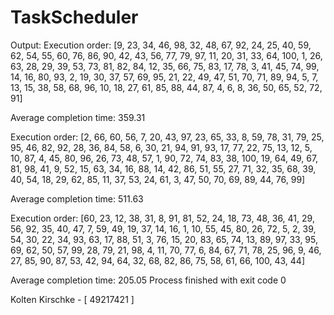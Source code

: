 # TaskScheduler

Output: Execution order: [9, 23, 34, 46, 98, 32, 48, 67, 92, 24, 25, 40, 59, 62, 54, 55, 60, 76, 86, 90, 42, 43, 56, 77, 79, 97, 11, 20, 31, 33, 64, 100, 1, 26, 63, 28, 29, 39, 53, 73, 81, 82, 84, 12, 35, 66, 75, 83, 17, 78, 3, 41, 45, 74, 99, 14, 16, 80, 93, 2, 19, 30, 37, 57, 69, 95, 21, 22, 49, 47, 51, 70, 71, 89, 94, 5, 7, 13, 15, 38, 58, 68, 96, 10, 18, 27, 61, 85, 88, 44, 87, 4, 6, 8, 36, 50, 65, 52, 72, 91]

Average completion time: 359.31

Execution order: [2, 66, 60, 56, 7, 20, 43, 97, 23, 65, 33, 8, 59, 78, 31, 79, 25, 95, 46, 82, 92, 28, 36, 84, 58, 6, 30, 21, 94, 91, 93, 17, 77, 22, 75, 13, 12, 5, 10, 87, 4, 45, 80, 96, 26, 73, 48, 57, 1, 90, 72, 74, 83, 38, 100, 19, 64, 49, 67, 81, 98, 41, 9, 52, 15, 63, 34, 16, 88, 14, 42, 86, 51, 55, 27, 71, 32, 35, 68, 39, 40, 54, 18, 29, 62, 85, 11, 37, 53, 24, 61, 3, 47, 50, 70, 69, 89, 44, 76, 99]

Average completion time: 511.63

Execution order: [60, 23, 12, 38, 31, 8, 91, 81, 52, 24, 18, 73, 48, 36, 41, 29, 56, 92, 35, 40, 47, 7, 59, 49, 19, 37, 14, 16, 1, 10, 55, 45, 80, 26, 72, 5, 2, 39, 54, 30, 22, 34, 93, 63, 17, 88, 51, 3, 76, 15, 20, 83, 65, 74, 13, 89, 97, 33, 95, 69, 62, 50, 57, 99, 28, 79, 21, 98, 4, 11, 70, 77, 6, 84, 67, 71, 78, 25, 96, 9, 46, 27, 85, 90, 87, 53, 42, 94, 64, 32, 68, 82, 86, 75, 58, 61, 66, 100, 43, 44]


Average completion time: 205.05
Process finished with exit code 0

Kolten Kirschke - [ 49217421 ]
